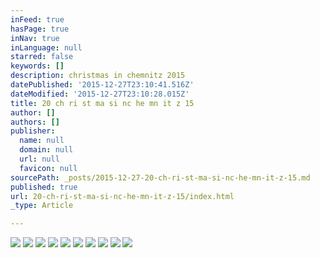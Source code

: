 ```yaml
---
inFeed: true
hasPage: true
inNav: true
inLanguage: null
starred: false
keywords: []
description: christmas in chemnitz 2015
datePublished: '2015-12-27T23:10:41.516Z'
dateModified: '2015-12-27T23:10:28.015Z'
title: 20 ch ri st ma si nc he mn it z 15
author: []
authors: []
publisher:
  name: null
  domain: null
  url: null
  favicon: null
sourcePath: _posts/2015-12-27-20-ch-ri-st-ma-si-nc-he-mn-it-z-15.md
published: true
url: 20-ch-ri-st-ma-si-nc-he-mn-it-z-15/index.html
_type: Article

---
```

![](https://the-grid-user-content.s3-us-west-2.amazonaws.com/eef154be-f92c-4f06-986e-4e2b9db6428d.jpg)
![](https://the-grid-user-content.s3-us-west-2.amazonaws.com/5eb8fbb4-84b3-40ac-922b-48980904e214.jpg)
![](https://the-grid-user-content.s3-us-west-2.amazonaws.com/d1db2158-fc79-41ef-b931-d5dd2b5f92c0.jpg)
![](https://the-grid-user-content.s3-us-west-2.amazonaws.com/44623af4-98c6-4736-8739-ec7fb4d30d44.jpg)
![](https://the-grid-user-content.s3-us-west-2.amazonaws.com/13dead40-a380-4b2c-b4c2-6c82b1460e6a.jpg)
![](https://the-grid-user-content.s3-us-west-2.amazonaws.com/754e7c7d-84de-4119-b397-3674b48b35a2.jpg)
![](https://the-grid-user-content.s3-us-west-2.amazonaws.com/5043cf62-8c05-4302-b1fd-79fe01c4f104.jpg)
![](https://the-grid-user-content.s3-us-west-2.amazonaws.com/8f5d2302-e5a7-4f5c-ab73-31d76809ada6.jpg)
![](https://the-grid-user-content.s3-us-west-2.amazonaws.com/ebe4a598-255f-4598-8db5-5d50cd87147b.jpg)
![](https://the-grid-user-content.s3-us-west-2.amazonaws.com/835cca05-b41b-4572-b310-4aae947ffacc.jpg)